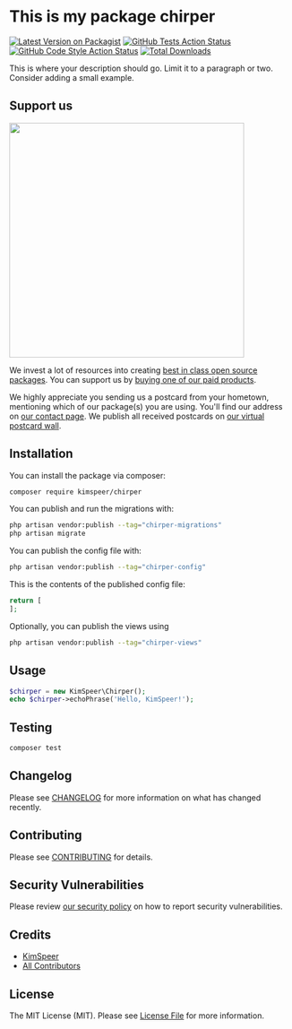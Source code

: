 # This is my package chirper

[![Latest Version on Packagist](https://img.shields.io/packagist/v/kimspeer/chirper.svg?style=flat-square)](https://packagist.org/packages/kimspeer/chirper)
[![GitHub Tests Action Status](https://img.shields.io/github/actions/workflow/status/kimspeer/chirper/run-tests.yml?branch=main&label=tests&style=flat-square)](https://github.com/kimspeer/chirper/actions?query=workflow%3Arun-tests+branch%3Amain)
[![GitHub Code Style Action Status](https://img.shields.io/github/actions/workflow/status/kimspeer/chirper/fix-php-code-style-issues.yml?branch=main&label=code%20style&style=flat-square)](https://github.com/kimspeer/chirper/actions?query=workflow%3A"Fix+PHP+code+style+issues"+branch%3Amain)
[![Total Downloads](https://img.shields.io/packagist/dt/kimspeer/chirper.svg?style=flat-square)](https://packagist.org/packages/kimspeer/chirper)

This is where your description should go. Limit it to a paragraph or two. Consider adding a small example.

## Support us

[<img src="https://github-ads.s3.eu-central-1.amazonaws.com/chirper.jpg?t=1" width="419px" />](https://spatie.be/github-ad-click/chirper)

We invest a lot of resources into creating [best in class open source packages](https://spatie.be/open-source). You can support us by [buying one of our paid products](https://spatie.be/open-source/support-us).

We highly appreciate you sending us a postcard from your hometown, mentioning which of our package(s) you are using. You'll find our address on [our contact page](https://spatie.be/about-us). We publish all received postcards on [our virtual postcard wall](https://spatie.be/open-source/postcards).

## Installation

You can install the package via composer:

```bash
composer require kimspeer/chirper
```

You can publish and run the migrations with:

```bash
php artisan vendor:publish --tag="chirper-migrations"
php artisan migrate
```

You can publish the config file with:

```bash
php artisan vendor:publish --tag="chirper-config"
```

This is the contents of the published config file:

```php
return [
];
```

Optionally, you can publish the views using

```bash
php artisan vendor:publish --tag="chirper-views"
```

## Usage

```php
$chirper = new KimSpeer\Chirper();
echo $chirper->echoPhrase('Hello, KimSpeer!');
```

## Testing

```bash
composer test
```

## Changelog

Please see [CHANGELOG](CHANGELOG.md) for more information on what has changed recently.

## Contributing

Please see [CONTRIBUTING](CONTRIBUTING.md) for details.

## Security Vulnerabilities

Please review [our security policy](../../security/policy) on how to report security vulnerabilities.

## Credits

- [KimSpeer](https://github.com/KimSpeer)
- [All Contributors](../../contributors)

## License

The MIT License (MIT). Please see [License File](LICENSE.md) for more information.
